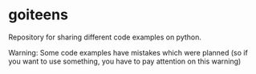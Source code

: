 # goiteens

Repository for sharing different code examples on python.

Warning: Some code examples have mistakes
which were planned (so if you want to use something, you have to pay attention on this
warning)
